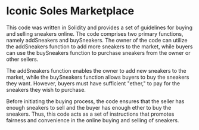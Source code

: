 # Iconic Soles Marketplace

This code was written in Solidity and provides a set of guidelines for buying and selling sneakers online. The code comprises two primary functions, namely addSneakers and buySneakers. The owner of the code can utilize the addSneakers function to add more sneakers to the market, while buyers can use the buySneakers function to purchase sneakers from the owner or other sellers.

The addSneakers function enables the owner to add new sneakers to the market, while the buySneakers function allows buyers to buy the sneakers they want. However, buyers must have sufficient "ether," to pay for the sneakers they wish to purchase.

Before initiating the buying process, the code ensures that the seller has enough sneakers to sell and the buyer has enough ether to buy the sneakers. Thus, this code acts as a set of instructions that promotes fairness and convenience in the online buying and selling of sneakers.
